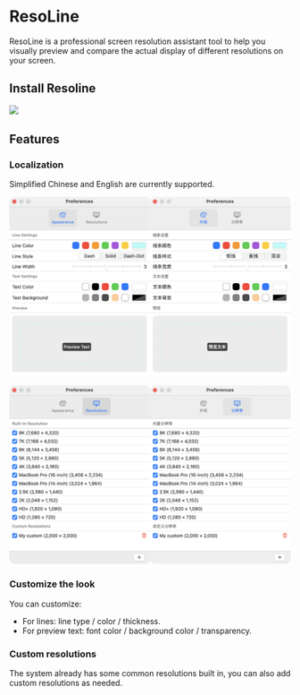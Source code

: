 # ResoLine

ResoLine is a professional screen resolution assistant tool to help you visually preview and compare the actual display of different resolutions on your screen.

## Install Resoline

[![](https://img.shields.io/badge/App_Store-v1.0.1-blue)](https://apps.apple.com/cn/app/resoline/id6744457578)

## Features

### Localization

Simplified Chinese and English are currently supported.

![](images/appearance.png)

![](images/preference.png)

### Customize the look

You can customize:
+ For lines: line type / color / thickness.
+ For preview text: font color / background color / transparency.

### Custom resolutions

The system already has some common resolutions built in, you can also add custom resolutions as needed.
